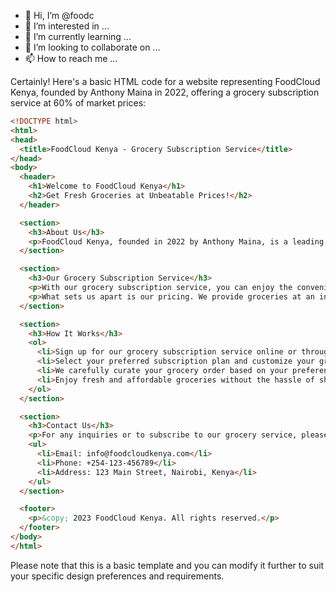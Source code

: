 - 👋 Hi, I’m @foodc
- 👀 I’m interested in ...
- 🌱 I’m currently learning ...
- 💞️ I’m looking to collaborate on ...
- 📫 How to reach me ...

<!---
foodc/foodc is a ✨ special ✨ repository because its `README.md` (this file) appears on your GitHub profile.
You can click the Preview link to take a look at your changes.
--->
Certainly! Here's a basic HTML code for a website representing FoodCloud Kenya, founded by Anthony Maina in 2022, offering a grocery subscription service at 60% of market prices:

```html
<!DOCTYPE html>
<html>
<head>
  <title>FoodCloud Kenya - Grocery Subscription Service</title>
</head>
<body>
  <header>
    <h1>Welcome to FoodCloud Kenya</h1>
    <h2>Get Fresh Groceries at Unbeatable Prices!</h2>
  </header>

  <section>
    <h3>About Us</h3>
    <p>FoodCloud Kenya, founded in 2022 by Anthony Maina, is a leading provider of affordable and high-quality groceries. We are committed to making fresh and nutritious food accessible to everyone in Kenya.</p>
  </section>

  <section>
    <h3>Our Grocery Subscription Service</h3>
    <p>With our grocery subscription service, you can enjoy the convenience of regular grocery deliveries right to your doorstep. We offer a wide range of fresh produce, pantry staples, dairy products, and more.</p>
    <p>What sets us apart is our pricing. We provide groceries at an incredible 60% of market prices, ensuring that you save significantly on your monthly grocery expenses.</p>
  </section>

  <section>
    <h3>How It Works</h3>
    <ol>
      <li>Sign up for our grocery subscription service online or through our mobile app.</li>
      <li>Select your preferred subscription plan and customize your grocery preferences.</li>
      <li>We carefully curate your grocery order based on your preferences and deliver it to your doorstep on the scheduled dates.</li>
      <li>Enjoy fresh and affordable groceries without the hassle of shopping in crowded stores.</li>
    </ol>
  </section>

  <section>
    <h3>Contact Us</h3>
    <p>For any inquiries or to subscribe to our grocery service, please reach out to us:</p>
    <ul>
      <li>Email: info@foodcloudkenya.com</li>
      <li>Phone: +254-123-456789</li>
      <li>Address: 123 Main Street, Nairobi, Kenya</li>
    </ul>
  </section>

  <footer>
    <p>&copy; 2023 FoodCloud Kenya. All rights reserved.</p>
  </footer>
</body>
</html>
```

Please note that this is a basic template and you can modify it further to suit your specific design preferences and requirements.
